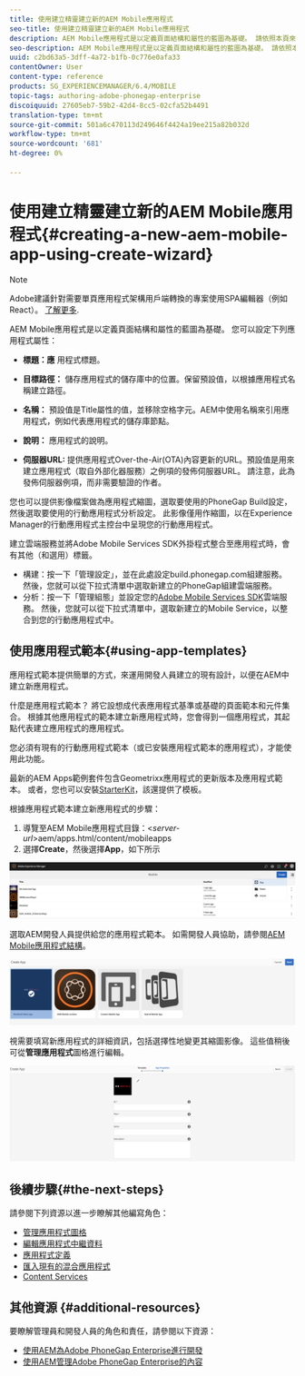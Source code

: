 ```yaml
---
title: 使用建立精靈建立新的AEM Mobile應用程式
seo-title: 使用建立精靈建立新的AEM Mobile應用程式
description: AEM Mobile應用程式是以定義頁面結構和屬性的藍圖為基礎。 請依照本頁來瞭解如何根據應用程式範本建立新應用程式。
seo-description: AEM Mobile應用程式是以定義頁面結構和屬性的藍圖為基礎。 請依照本頁來瞭解如何根據應用程式範本建立新應用程式。
uuid: c2bd63a5-3dff-4a72-b1fb-0c776e0afa33
contentOwner: User
content-type: reference
products: SG_EXPERIENCEMANAGER/6.4/MOBILE
topic-tags: authoring-adobe-phonegap-enterprise
discoiquuid: 27605eb7-59b2-42d4-8cc5-02cfa52b4491
translation-type: tm+mt
source-git-commit: 501a6c470113d249646f4424a19ee215a82b032d
workflow-type: tm+mt
source-wordcount: '681'
ht-degree: 0%

---
```



# 使用建立精靈建立新的AEM Mobile應用程式{#creating-a-new-aem-mobile-app-using-create-wizard}

>[!NOTE]
>
>Adobe建議針對需要單頁應用程式架構用戶端轉換的專案使用SPA編輯器（例如React）。 [了解更多](/help/sites-developing/spa-overview.md).

AEM Mobile應用程式是以定義頁面結構和屬性的藍圖為基礎。 您可以設定下列應用程式屬性：

* **標題：應** 用程式標題。
* **目標路徑：** 儲存應用程式的儲存庫中的位置。保留預設值，以根據應用程式名稱建立路徑。

* **名稱：** 預設值是Title屬性的值，並移除空格字元。AEM中使用名稱來引用應用程式，例如代表應用程式的儲存庫節點。
* **說明：** 應用程式的說明。
* **伺服器URL:** 提供應用程式Over-the-Air(OTA)內容更新的URL。預設值是用來建立應用程式（取自外部化器服務）之例項的發佈伺服器URL。 請注意，此為發佈伺服器例項，而非需要驗證的作者。

您也可以提供影像檔案做為應用程式縮圖，選取要使用的PhoneGap Build設定，然後選取要使用的行動應用程式分析設定。 此影像僅用作縮圖，以在Experience Manager的行動應用程式主控台中呈現您的行動應用程式。

建立雲端服務並將Adobe Mobile Services SDK外掛程式整合至應用程式時，會有其他（和選用）標籤。

* 構建：按一下「管理設定」，並在此處設定build.phonegap.com組建服務。 然後，您就可以從下拉式清單中選取新建立的PhoneGap組建雲端服務。
* 分析：按一下「管理組態」並設定您的[Adobe Mobile Services SDK](https://docs.adobe.com/content/help/en/mobile-services/using/manage-app-settings-ug/configuring-app/download-sdk.html)雲端服務。 然後，您就可以從下拉式清單中，選取新建立的Mobile Service，以整合到您的行動應用程式中。

## 使用應用程式範本{#using-app-templates}

應用程式範本提供簡單的方式，來運用開發人員建立的現有設計，以便在AEM中建立新應用程式。

什麼是應用程式範本？ 將它設想成代表應用程式基準或基礎的頁面範本和元件集合。
根據其他應用程式的範本建立新應用程式時，您會得到一個應用程式，其起點代表建立應用程式的應用程式。

您必須有現有的行動應用程式範本（或已安裝應用程式範本的應用程式），才能使用此功能。

最新的AEM Apps範例套件包含Geometrixx應用程式的更新版本及應用程式範本。 或者，您也可以安裝[StarterKit](https://github.com/Adobe-Marketing-Cloud-Apps/aem-phonegap-starter-kit)，該還提供了模板。

根據應用程式範本建立新應用程式的步驟：

1. 導覽至AEM Mobile應用程式目錄：&lt;*server-url*>aem/apps.html/content/mobileapps
1. 選擇&#x200B;**Create**，然後選擇&#x200B;**App**，如下所示

![chlimage_1-158](assets/chlimage_1-158.png)

選取AEM開發人員提供給您的應用程式範本。 如需開發人員協助，請參閱[AEM Mobile應用程式結構](/help/mobile/phonegap-structure-an-app.md)。

![chlimage_1-159](assets/chlimage_1-159.png)

視需要填寫新應用程式的詳細資訊，包括選擇性地變更其縮圖影像。 這些值稍後可從&#x200B;**管理應用程式**&#x200B;圖格進行編輯。

![chlimage_1-160](assets/chlimage_1-160.png)

## 後續步驟{#the-next-steps}

請參閱下列資源以進一步瞭解其他編寫角色：

* [管理應用程式圖格](/help/mobile/phonegap-app-details-tile.md)
* [編輯應用程式中繼資料](/help/mobile/phonegap-editmetadata.md)
* [應用程式定義](/help/mobile/phonegap-app-definitions.md)
* [匯入現有的混合應用程式](/help/mobile/phonegap-adding-content-to-imported-app.md)
* [Content Services](/help/mobile/develop-content-as-a-service.md)

## 其他資源 {#additional-resources}

要瞭解管理員和開發人員的角色和責任，請參閱以下資源：

* [使用AEM為Adobe PhoneGap Enterprise進行開發](/help/mobile/developing-in-phonegap.md)
* [使用AEM管理Adobe PhoneGap Enterprise的內容](/help/mobile/administer-phonegap.md)
